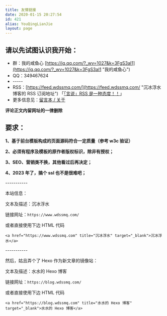 ```yaml
---
title: 友情链接
date: 2020-01-15 20:27:54
id: 421
alias: YouQingLianJie
layout: page
---
```


## 请以先试图认识我开始：

- 群：我的咸鱼心 [https://jq.qq.com/?_wv=1027&k=3FgS3aI1](https://jq.qq.com/?_wv=1027&k=3FgS3aI1 "我的咸鱼心")
- QQ：349467624
- \-----
- RSS：[https://feed.wdssmq.com/](https://feed.wdssmq.com/ "沉冰浮水博客的 RSS 订阅地址") 「[「言说」RSS 是一种态度！！](https://www.wdssmq.com/post/20201231613.html "「言说」RSS 是一种态度！！")」
- 更多信息见：[留言本 / 关于](https://www.wdssmq.com/guestbook.html "留言本 / 关于\_沉冰浮水\_置百丈玄冰而崩裂，掷须臾池水而漂摇。")

**评论正文内留网址的一律删除**

<!--more-->

## 要求：

**1、基于前台模板构成的页面源码符合一定质量（参考 w3c 验证）**

**2、必须有程序及模板的原作者版权标识，除非有授权；**

**3、SEO、营销类不换，其他看过后再决定；**

**4、2023 年了，搞个 ssl 也不是很难吧；**

\-----------

本站信息：

文本及描述：沉冰浮水

链接网址：`https://www.wdssmq.com/`

或者直接使用下边 HTML 代码

`<a href="https://www.wdssmq.com" title="沉冰浮水" target="_blank">沉冰浮水</a>`

\-----------

然后，姑且弄个了 Hexo 作为新文章的镜像站：

文本及描述：水水的 Hexo 博客

链接网址：`https://blog.wdssmq.com/`

或者直接使用下边 HTML 代码

`<a href="https://blog.wdssmq.com" title="水水的 Hexo 博客" target="_blank">水水的 Hexo 博客</a>`

<!--421-->
